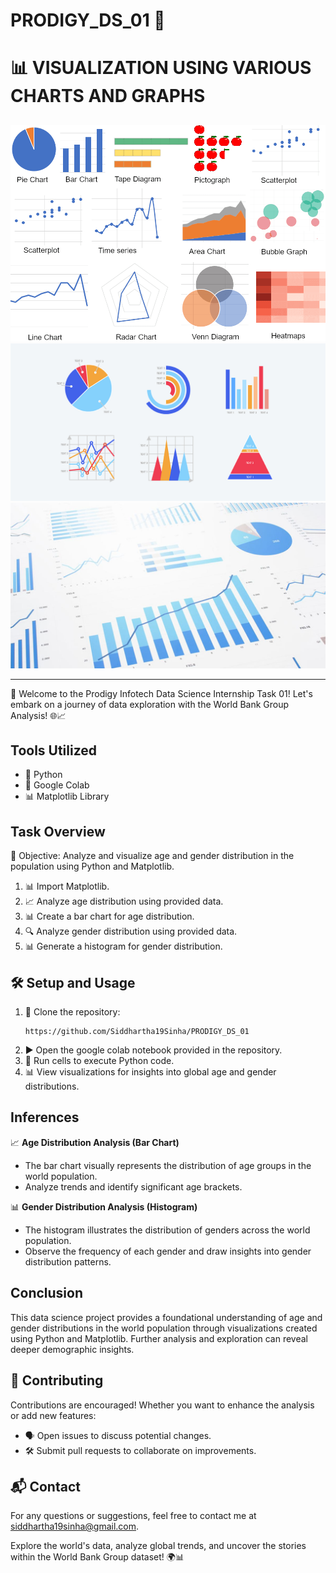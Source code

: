 # PRODIGY_DS_01 🌟
# 📊 VISUALIZATION USING VARIOUS CHARTS AND GRAPHS

##
![Image 1](https://github.com/Siddhartha19Sinha/PRODIGY_DS_01/blob/main/Image1.webp)
![Image 2](https://github.com/Siddhartha19Sinha/PRODIGY_DS_01/blob/main/Image2.png)
![Image 3](https://github.com/Siddhartha19Sinha/PRODIGY_DS_01/blob/main/Image3.jpg)

---

🌟 Welcome to the Prodigy Infotech Data Science Internship Task 01! Let's embark on a journey of data exploration with the World Bank Group Analysis! 🌐📈

## Tools Utilized
- 🐍 Python
- 📔 Google Colab
- 📊 Matplotlib Library

## Task Overview
🎯 Objective: Analyze and visualize age and gender distribution in the population using Python and Matplotlib.

1. 📊 Import Matplotlib.
2. 📈 Analyze age distribution using provided data.
3. 📊 Create a bar chart for age distribution.
4. 🔍 Analyze gender distribution using provided data.
5. 📊 Generate a histogram for gender distribution.

## 🛠️ Setup and Usage
1. 🚀 Clone the repository:
    ```
    https://github.com/Siddhartha19Sinha/PRODIGY_DS_01
    ```
2. ▶️ Open the google colab notebook provided in the repository.
3. 👀 Run cells to execute Python code.
4. 📊 View visualizations for insights into global age and gender distributions.

## Inferences
📈 **Age Distribution Analysis (Bar Chart)**
- The bar chart visually represents the distribution of age groups in the world population.
- Analyze trends and identify significant age brackets.

📊 **Gender Distribution Analysis (Histogram)**
- The histogram illustrates the distribution of genders across the world population.
- Observe the frequency of each gender and draw insights into gender distribution patterns.

## Conclusion
This data science project provides a foundational understanding of age and gender distributions in the world population through visualizations created using Python and Matplotlib. Further analysis and exploration can reveal deeper demographic insights.

## 🤝 Contributing
Contributions are encouraged! Whether you want to enhance the analysis or add new features:
- 🗣️ Open issues to discuss potential changes.
- 🛠️ Submit pull requests to collaborate on improvements.

## 📬 Contact
For any questions or suggestions, feel free to contact me at [siddhartha19sinha@gmail.com](mailto:siddhartha19sinha@gmail.com).

Explore the world's data, analyze global trends, and uncover the stories within the World Bank Group dataset! 🌍📊
